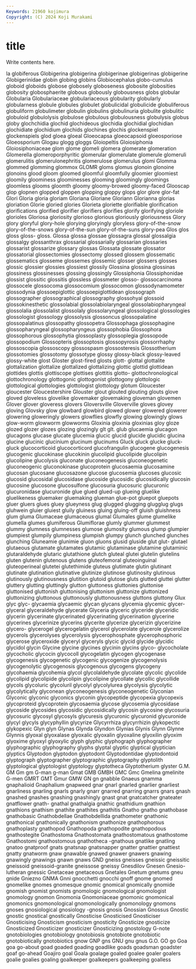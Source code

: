 ```yaml
---
Keywords: 21960 kojimura
Copyright: (C) 2024 Koji Murakami
---
```


# title

Write contents here.



la globiferous Globigerina globigerina globigerinae globigerinas globigerine Globigerinidae globin globing
globins Globiocephalus globo-cumulus globoid globoids globose globosely globoseness globosite globosities
globosity globosphaerite globous globously globousness globs globular Globularia Globulariaceae globulariaceous
globularity globularly globularness globule globules globulet globulicidal globulicide globuliferous globuliform
globulimeter globulin globulins globulinuria globulite globulitic globuloid globulolysis globulose globulous
globulousness globulysis globus globy glochchidia glochid glochideous glochidia glochidial glochidian
glochidiate glochidium glochids glochines glochis glockenspiel glockenspiels glod gloea gloeal
Gloeocapsa gloeocapsoid gloeosporiose Gloeosporium Glogau glogg gloggs Gloiopeltis Gloiosiphonia Gloiosiphoniaceae
glom glome glomeli glomera glomerate glomeration Glomerella glomeroporphyritic glomerular glomerulate
glomerule glomeruli glomerulitis glomerulonephritis glomerulose glomerulus glomi Glomma glommed glomming
glommox GLOMR gloms glomus glonoin glonoine glonoins glood gloom gloomed
gloomful gloomfully gloomier gloomiest gloomily gloominess gloominesses glooming gloomingly gloomings
gloomless glooms gloomth gloomy gloomy-browed gloomy-faced Glooscap glop glopnen glopped
gloppen glopping gloppy glops glor glore glor-fat Glori Gloria gloria
gloriam Gloriana Gloriane Gloriann Glorianna glorias gloriation Glorie gloried glories
Glorieta gloriette glorifiable glorification glorifications glorified glorifier glorifiers glorifies glorify
glorifying gloriole glorioles Gloriosa gloriosity glorioso glorious gloriously gloriousness Glory
glory gloryful glory-hole glorying gloryingly gloryless glory-of-the-snow glory-of-the-snows glory-of-the-sun glory-of-the-suns
glory-pea Glos glos gloss gloss- gloss. Glossa glossa glossae glossagra
glossal glossalgia glossalgy glossanthrax glossarial glossarially glossarian glossaries glossarist glossarize
glossary glossas Glossata glossate glossator glossatorial glossectomies glossectomy glossed glossem
glossematic glossematics glosseme glossemes glossemic glosser glossers glosses glossic glossier
glossies glossiest glossily Glossina glossina glossinas glossiness glossinesses glossing glossingly
Glossiphonia Glossiphonidae glossist glossitic glossitis glossless glossmeter glosso- glossocarcinoma glossocele
glossocoma glossocomium glossocomon glossodynamometer glossodynia glossoepiglottic glossoepiglottidean glossograph glossographer glossographical
glossography glossohyal glossoid glossokinesthetic glossolabial glossolabiolaryngeal glossolabiopharyngeal glossolalia glossolalist glossolaly
glossolaryngeal glossological glossologies glossologist glossology glossolysis glossoncus glossopalatine glossopalatinus glossopathy
glossopetra Glossophaga glossophagine glossopharyngeal glossopharyngeus glossophobia Glossophora glossophorous glossophytia glossoplasty
glossoplegia glossopode glossopodium Glossopteris glossoptosis glossopyrosis glossorrhaphy glossoscopia glossoscopy glossospasm
glossosteresis Glossotherium glossotomies glossotomy glossotype glossy glossy-black glossy-leaved glossy-white glost
Gloster glost-fired glosts glott- glottal glottalite glottalization glottalize glottalized glottalizing
glottic glottid glottidean glottides glottis glottiscope glottises glottitis glotto- glottochronological
glottochronology glottogonic glottogonist glottogony glottologic glottological glottologies glottologist glottology glotum
Gloucester gloucester Gloucestershire Glouster glout glouted glouting glouts glove gloved
gloveless glovelike glovemaker glovemaking gloveman glovemen Glover glover gloveress glovers
Gloversville Gloverville gloves glovey gloving Glovsky glow glowbard glowbird glowed
glower glowered glowerer glowering gloweringly glowers glowflies glowfly glowing glowingly
glows glow-worm glowworm glowworms Gloxinia gloxinia gloxinias gloy gloze glozed
glozer glozes glozing glozingly glt glt. glub glucaemia glucagon glucagons
glucase glucate glucemia glucic glucid glucide glucidic glucina glucine glucinic
glucinium glucinum glucinums Gluck gluck glucke gluck-gluck glucocorticoid glucocorticord glucofrangulin
glucogene glucogenesis glucogenic glucokinase glucokinin glucolipid glucolipide glucolipin glucolipine glucolysis
gluconate gluconeogenesis gluconeogenetic gluconeogenic gluconokinase glucoprotein glucosaemia glucosamine glucosan glucosane
glucosazone glucose glucosemia glucoses glucosic glucosid glucosidal glucosidase glucoside glucosidic
glucosidically glucosin glucosine glucosone glucosulfone glucosuria glucosuric glucuronic glucuronidase glucuronide
glue glued glued-up glueing gluelike gluelikeness gluemaker gluemaking glueman glue-pot
gluepot gluepots gluer gluers glues gluey glueyness glug glugged glugging
glugglug glugs gluhwein gluier gluiest gluily gluiness gluing gluing-off gluish
gluishness glum gluma Glumaceae glumaceous glumal Glumales glume glumelike glumella
glumes glumiferous Glumiflorae glumly glummer glummest glummy glumness glumnesses glumose
glumosity glumous glump glumpier glumpiest glumpily glumpiness glumpish glumpy glunch
glunched glunches glunching Gluneamie glunimie gluon gluons glusid gluside glut
glut- glutael glutaeous glutamate glutamates glutamic glutaminase glutamine glutaminic glutaraldehyde
glutaric glutathione glutch gluteal glutei glutelin glutelins gluten glutenin glutenous
glutens gluteofemoral gluteoinguinal gluteoperineal glutetei glutethimide gluteus glutimate glutin glutinant
glutinate glutination glutinative glutinize glutinose glutinosity glutinous glutinously glutinousness glutition
glutoid glutose gluts glutted gluttei glutter gluttery glutting gluttingly glutton
gluttoness gluttonies gluttonise gluttonised gluttonish gluttonising gluttonism gluttonize gluttonized gluttonizing
gluttonous gluttonously gluttonousness gluttons gluttony Glux glyc glyc- glycaemia glycaemic
glycan glycans glycemia glycemic glycer- glyceral glyceraldehyde glycerate Glyceria glyceric
glyceride glyceridic glycerin glycerinate glycerinated glycerinating glycerination glycerine glycerines glycerinize
glycerins glycerite glycerize glycerizin glycerizine glycero- glycerogel glycerogelatin glycerol glycerolate
glycerole glycerolize glycerols glycerolyses glycerolysis glycerophosphate glycerophosphoric glycerose glyceroxide glyceryl
glyceryls glycic glycid glycide glycidic glycidol glycin Glycine glycine glycines
glycinin glycins glyco- glycocholate glycocholic glycocin glycocoll glycogelatin glycogen glycogenase
glycogenesis glycogenetic glycogenic glycogenize glycogenolysis glycogenolytic glycogenosis glycogenous glycogens glycogeny
glycohaemia glycohemia glycol glycolaldehyde glycolate glycolic glycolide glycolipid glycolipide glycolipin
glycolipine glycollate glycollic glycollide glycols glycoluric glycoluril glycolyl glycolylurea glycolysis
glycolytic glycolytically glyconean glyconeogenesis glyconeogenetic Glyconian Glyconic glyconic glyconics glyconin
glycopeptide glycopexia glycopexis glycoproteid glycoprotein glycosaemia glycose glycosemia glycosidase glycoside
glycosides glycosidic glycosidically glycosin glycosine glycosuria glycosuric glycosyl glycosyls glycuresis
glycuronic glycuronid glycuronide glycyl glycyls glycyphyllin glycyrize Glycyrrhiza glycyrrhizin glykopectic
glykopexic Glyn glyn Glynas Glynda Glyndon Glynias Glynis Glynn Glynne
Glynnis glyoxal glyoxalase glyoxalic glyoxalin glyoxaline glyoxilin glyoxim glyoxime glyoxyl
glyoxylic glyph glyphic glyphograph glyphographer glyphographic glyphography glyphs glyptal glyptic
glyptical glyptician glyptics Glyptodon glyptodon glyptodont Glyptodontidae glyptodontoid glyptograph glyptographer
glyptographic glyptography glyptolith glyptological glyptologist glyptology glyptotheca Glyptotherium glyster G.M.
GM Gm gm G-man g-man Gmat GMB GMBH GMC Gmc
Gmelina gmelinite G-men GMRT GMT Gmur GMW GN gn gnabble
Gnaeus gnamma gnaphalioid Gnaphalium gnapweed gnar gnarl gnarled gnarlier gnarliest
gnarliness gnarling gnarls gnarly gnarr gnarred gnarring gnarrs gnars gnash
gnashed gnashes gnashing gnashingly gnast gnat gnatcatcher gnateater gnatflower gnath-
gnathal gnathalgia gnathic gnathidium gnathion gnathions gnathism gnathite gnathites gnathitis
Gnatho gnatho gnathobase gnathobasic Gnathobdellae Gnathobdellida gnathometer gnathonic gnathonical gnathonically
gnathonism gnathonize gnathophorous gnathoplasty gnathopod Gnathopoda gnathopodite gnathopodous gnathostegite Gnathostoma
Gnathostomata gnathostomatous gnathostome Gnathostomi gnathostomous gnathotheca -gnathous gnatlike gnatling gnatoo
gnatproof gnats gnatsnap gnatsnapper gnatter gnattier gnattiest gnatty gnatworm gnaw
gnawable gnawed gnawer gnawers gnawing gnawingly gnawings gnawn gnaws GND
gneiss gneisses gneissic gneissitic gneissoid gneissoid-granite gneissose gneissy Gnesdilov Gnesen
Gnesio-lutheran gnessic Gnetaceae gnetaceous Gnetales Gnetum gnetums gneu gnide Gniezno
GNMA Gnni gnocchetti gnocchi gnoff gnome gnomed gnomelike gnomes gnomesque
gnomic gnomical gnomically gnomide gnomish gnomist gnomists gnomologic gnomological gnomologist
gnomology gnomon Gnomonia Gnomoniaceae gnomonic gnomonical gnomonics gnomonological gnomonologically gnomonology
gnomons gnoses gnosiological gnosiology -gnosis gnosis Gnossian Gnossus Gnostic gnostic
gnostical gnostically Gnosticise Gnosticised Gnosticiser Gnosticising Gnosticism gnosticism gnosticity Gnosticize
gnosticize Gnosticized Gnosticizer gnosticizer Gnosticizing gnostology G-note gnotobiologies gnotobiology gnotobiosis
gnotobiote gnotobiotic gnotobiotically gnotobiotics gnow GNP gns GNU gnu gnus
G.O. GO go Goa goa go-about goad goaded goading goadlike
goads goadsman goadster goaf go-ahead Goajiro goal Goala goalage goaled
goalee goaler goalers goalie goalies goaling goalkeeper goalkeepers goalkeeping goalless
